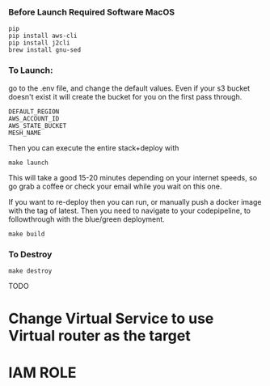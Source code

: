 ### Before Launch Required Software MacOS
```
pip
pip install aws-cli
pip install j2cli
brew install gnu-sed
```

### To Launch:

go to the .env file, and change the default values. Even if your s3 bucket doesn't exist it will create the bucket for you on the first pass through.

```
DEFAULT_REGION
AWS_ACCOUNT_ID
AWS_STATE_BUCKET
MESH_NAME
```

Then you can execute the entire stack+deploy with

```
make launch
```

This will take a good 15-20 minutes depending on your internet speeds, so go grab a coffee or check your email while you wait on this one.

If you want to re-deploy then you can run, or manually push a docker image with the tag of latest. Then you need to navigate to your codepipeline, to followthrough with the blue/green deployment.

```
make build
```
### To Destroy
```
make destroy
```



TODO

# Change Virtual Service to use Virtual router as the target

# IAM ROLE